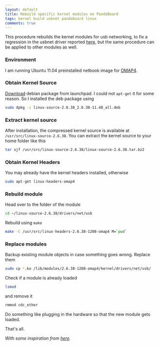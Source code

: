 ```yaml
---
layout: default
title: Rebuild specific kernel modules on PandaBoard
tags: kernel build usbnet pandaboard linux
comments: true
---
```


This procedure rebuilds the kernel modules for usb networking, to fix a regression in the usbnet driver reported [here](https://patchwork.kernel.org/patch/693971/), but the same procedure can be applied to other modules as well.

### Environment

I am running Ubuntu 11.04 preinstalled netbook image for [OMAP4](https://wiki.ubuntu.com/ARM/OMAP).

### Obtain Kernel Source

[Download](https://launchpad.net/ubuntu/natty/i386/linux-source-2.6.38/2.6.38-11.48) debian package from launchpad. I could not `apt-get` it for some reason. So I installed the deb package using

```bash
sudo dpkg -i linux-source-2.6.38_2.6.38-11.48_all.deb
```

### Extract kernel source

After installation, the compressed kernel source is available at `/usr/src/linux-source-2.6.38`. You can extract the kernel source to your home folder like this

```bash
tar xjf /usr/src/linux-source-2.6.38/linux-source-2.6.38.tar.bz2
```

### Obtain Kernel Headers

You may already have the kernel headers installed, otherwise

```bash
sudo apt-get linux-headers-omap4
```

### Rebuild module

Head over to the folder of the module

```bash
cd ~/linux-source-2.6.38/drivers/net/usb
```

Rebuild using `make`

```bash
make -C /usr/src/linux-headers-2.6.38-1208-omap4 M=`pwd`
```

### Replace modules

Backup existing module objects in case something goes wrong. Replace them

```bash
sudo cp *.ko /lib/modules/2.6.38-1208-omap4/kernel/drivers/net/usb/
```

Check if a module is already loaded

```bash
lsmod
```

and remove it

```bash
rmmod cdc_ether
```

Do something like plugging in the hardware so that the new module gets loaded.

That's all.

_With some inspiration from [here](https://ubuntuforums.org/showthread.php?t=1153067)._
